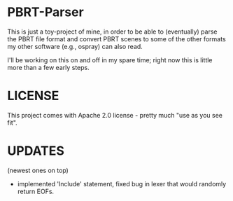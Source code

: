 PBRT-Parser
===========

This is just a toy-project of mine, in order to be able to
(eventually) parse the PBRT file format and convert PBRT scenes to
some of the other formats my other software (e.g., ospray) can also
read.

I'll be working on this on and off in my spare time; right now this is
little more than a few early steps.


LICENSE
=======

This project comes with Apache 2.0 license - pretty much "use as you see fit".


UPDATES
=======

(newest ones on top)
- implemented 'Include' statement, fixed bug in lexer that would randomly return EOFs.




